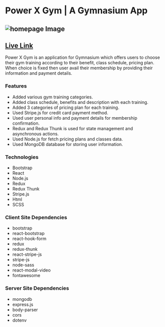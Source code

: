 # Power X Gym | A Gymnasium App
## ![homepage Image](https://i.imgur.com/s5bFj2b.png)
## [Live Link](https://power-x-gym-spr.web.app/)

Power X Gym is an application for Gymnasium which offers users to choose their gym training according to their benefit, class schedule, pricing plan. When choice is fixed then user avail their membership by providing their information and payment details.
### Features
- Added various gym training categories.
- Added class schedule, benefits and description with each training.
- Added 3 categories of pricing plan for each training.
- Used Stripe.js for credit card payment method.
- Used user personal info and payment details for membership confirmation.
- Redux and Redux Thunk is used for state management and asynchronous actions.
- Used Node.js for fetch pricing plans and classes data.
- Used MongoDB database for storing user information.
### Technologies
- Bootstrap
- React 
- Node.js
- Redux
- Redux Thunk
- Stripe.js
- Html
- SCSS
### Client Site Dependencies
- bootstrap
- react-bootstrap
- react-hook-form
- redux
- redux-thunk
- react-stripe-js
- stripe-js
- node-sass
- react-modal-video
- fontawesome
### Server Site Dependencies
- mongodb
- express.js
- body-parser
- cors
- dotenv

